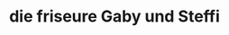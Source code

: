 ---
title: "die friseure Gaby und Steffi"
url: /saarbruecken/die-friseure-gaby-und-steffi/
shop: Friseur
---